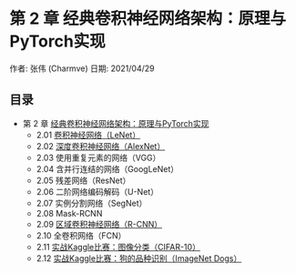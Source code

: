 # 第 2 章 经典卷积神经网络架构：原理与PyTorch实现

作者: 张伟 (Charmve)
日期: 2021/04/29

## 目录
  - 第 2 章 [经典卷积神经网络架构：原理与PyTorch实现](https://charmve.github.io/computer-vision-in-action/#/chapter2/chapter2)
    - 2.01 [卷积神经网络（LeNet）](./docs/2_实战篇/chapter2_经典卷积神经网络架构-原理与PyTorch实现/chapter2_1-卷积神经网络（LeNet）.md)
    - 2.02 [深度卷积神经网络（AlexNet）](./docs/2_实战篇/chapter2_经典卷积神经网络架构-原理与PyTorch实现/chapter2_2-深度卷积神经网络（AlexNet）.md)
    - 2.03 使用重复元素的网络（VGG）
    - 2.04 含并行连结的网络（GoogLeNet）
    - 2.05 残差网络（ResNet）
    - 2.06 二阶网络编码解码（U-Net）
    - 2.07 实例分割网络（SegNet）
    - 2.08 Mask-RCNN
    - 2.09 [区域卷积神经网络（R-CNN）](./docs/2_实战篇/chapter2_经典卷积神经网络架构-原理与PyTorch实现/chapter2_9-区域卷积神经网络（R-CNN）.md)
    - 2.10 全卷积网络（FCN）
    - 2.11 [实战Kaggle比赛：图像分类（CIFAR-10）]()
    - 2.12 [实战Kaggle比赛：狗的品种识别（ImageNet Dogs）]()